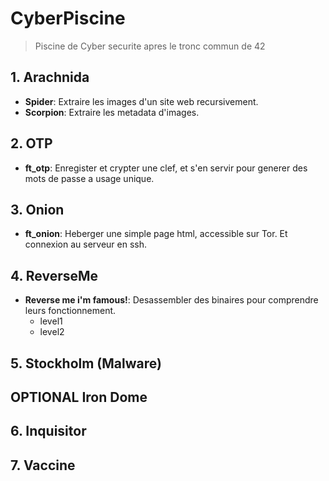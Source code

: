 # CyberPiscine
> Piscine de Cyber securite apres le tronc commun de 42

## 1. Arachnida
- **Spider**: Extraire les images d'un site web recursivement.
- **Scorpion**: Extraire les metadata d'images.

## 2. OTP
- **ft_otp**: Enregister et crypter une clef, et s'en servir pour generer des mots de passe a usage unique.

## 3. Onion
- **ft_onion**: Heberger une simple page html, accessible sur Tor. Et connexion au serveur en ssh.

## 4. ReverseMe
- **Reverse me i'm famous!**: Desassembler des binaires pour comprendre leurs fonctionnement.
    - level1
    - level2

## 5. Stockholm (Malware)

## OPTIONAL Iron Dome

## 6. Inquisitor

## 7. Vaccine
